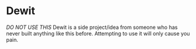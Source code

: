 # Dewit

_DO NOT USE THIS_ Dewit is a side project/idea from someone who has never built anything like this before. Attempting to use it will only cause you pain.
